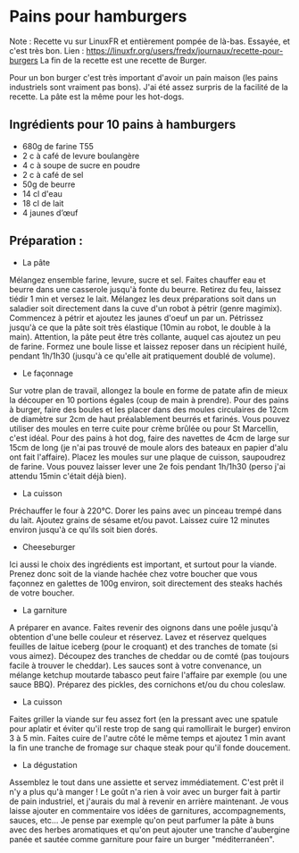 Pains pour hamburgers
====================

Note :
Recette vu sur LinuxFR et entièrement pompée de là-bas. Essayée, et c'est très bon.
Lien : https://linuxfr.org/users/fredx/journaux/recette-pour-burgers
La fin de la recette est une recette de Burger.


Pour un bon burger c'est très important d'avoir un pain maison (les pains industriels sont vraiment pas bons). J'ai été assez surpris de la facilité de la recette. La pâte est la même pour les hot-dogs.

Ingrédients pour 10 pains à hamburgers
-------------
- 680g de farine T55
- 2 c à café de levure boulangère
- 4 c à soupe de sucre en poudre
- 2 c à café de sel
- 50g de beurre
- 14 cl d'eau
- 18 cl de lait
- 4 jaunes d’œuf


Préparation :
-------------
* La pâte

Mélangez ensemble farine, levure, sucre et sel. Faites chauffer eau et beurre dans une casserole jusqu'à fonte du beurre. Retirez du feu, laissez tiédir 1 min et versez le lait.
Mélangez les deux préparations soit dans un saladier soit directement dans la cuve d'un robot à pétrir (genre magimix). Commencez à pétrir et ajoutez les jaunes d'oeuf un par un. Pétrissez jusqu'à ce que la pâte soit très élastique (10min au robot, le double à la main). Attention, la pâte peut être très collante, auquel cas ajoutez un peu de farine.
Formez une boule lisse et laissez reposer dans un récipient huilé, pendant 1h/1h30 (jusqu'à ce qu'elle ait pratiquement doublé de volume).

* Le façonnage

Sur votre plan de travail, allongez la boule en forme de patate afin de mieux la découper en 10 portions égales (coup de main à prendre).
Pour des pains à burger, faire des boules et les placer dans des moules circulaires de 12cm de diamètre sur 2cm de haut préalablement beurrés et farinés. Vous pouvez utiliser des moules en terre cuite pour crème brûlée ou pour St Marcellin, c'est idéal.
Pour des pains à hot dog, faire des navettes de 4cm de large sur 15cm de long (je n'ai pas trouvé de moule alors des bateaux en papier d'alu ont fait l'affaire).
Placez les moules sur une plaque de cuisson, saupoudrez de farine.
Vous pouvez laisser lever une 2e fois pendant 1h/1h30 (perso j'ai attendu 15min c'était déjà bien).

* La cuisson

Préchauffer le four à 220°C. Dorer les pains avec un pinceau trempé dans du lait. Ajoutez grains de sésame et/ou pavot. Laissez cuire 12 minutes environ jusqu'à ce qu'ils soit bien dorés.

* Cheeseburger

Ici aussi le choix des ingrédients est important, et surtout pour la viande. Prenez donc soit de la viande hachée chez votre boucher que vous façonnez en galettes de 100g environ, soit directement des steaks hachés de votre boucher.

* La garniture

A préparer en avance. 
Faites revenir des oignons dans une poêle jusqu'à obtention d'une belle couleur et réservez.
Lavez et réservez quelques feuilles de laitue iceberg (pour le croquant) et des tranches de tomate (si vous aimez).
Découpez des tranches de cheddar ou de comté (pas toujours facile à trouver le cheddar).
Les sauces sont à votre convenance, un mélange ketchup moutarde tabasco peut faire l'affaire par exemple (ou une sauce BBQ).
Préparez des pickles, des cornichons et/ou du chou coleslaw.

* La cuisson

Faites griller la viande sur feu assez fort (en la pressant avec une spatule pour aplatir et éviter qu'il reste trop de sang qui ramollirait le burger) environ 3 à 5 min.
Faites cuire de l'autre côté le même temps et ajoutez 1 min avant la fin une tranche de fromage sur chaque steak pour qu'il fonde doucement.

* La dégustation

Assemblez le tout dans une assiette et servez immédiatement.
C'est prêt il n'y a plus qu'à manger ! Le goût n'a rien à voir avec un burger fait à partir de pain industriel, et j'aurais du mal à revenir en arrière maintenant.
Je vous laisse ajouter en commentaire vos idées de garnitures, accompagnements, sauces, etc…
Je pense par exemple qu'on peut parfumer la pâte à buns avec des herbes aromatiques et qu'on peut ajouter une tranche d'aubergine panée et sautée comme garniture pour faire un burger "méditerranéen".
